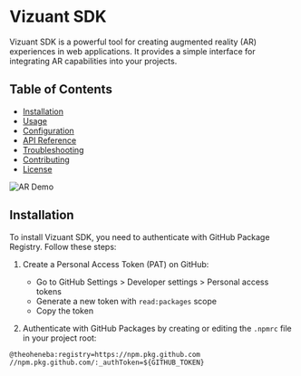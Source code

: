 # Vizuant SDK

Vizuant SDK is a powerful tool for creating augmented reality (AR) experiences in web applications. It provides a simple interface for integrating AR capabilities into your projects.

## Table of Contents

- [Installation](#installation)
- [Usage](#usage)
- [Configuration](#configuration)
- [API Reference](#api-reference)
- [Troubleshooting](#troubleshooting)
- [Contributing](#contributing)
- [License](#license)

![AR Demo](https://d3i2s57s2jetfw.cloudfront.net/wp-content/uploads/2025/01/b4efa85bffd4d66c5ea0ec7cfa0bf684-1200x0-c-default.jpg)
## Installation

To install Vizuant SDK, you need to authenticate with GitHub Package Registry. Follow these steps:

1. Create a Personal Access Token (PAT) on GitHub:
   - Go to GitHub Settings > Developer settings > Personal access tokens
   - Generate a new token with `read:packages` scope
   - Copy the token

2. Authenticate with GitHub Packages by creating or editing the `.npmrc` file in your project root:

```plaintext
@theoheneba:registry=https://npm.pkg.github.com
//npm.pkg.github.com/:_authToken=${GITHUB_TOKEN}
